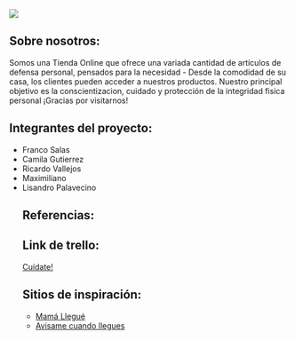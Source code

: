 
<img src="https://cdn-icons-png.flaticon.com/512/4860/4860824.png">

<h2>Sobre nosotros:</h2><div>
  Somos una Tienda Online que ofrece una variada cantidad de artículos de defensa personal, pensados para la necesidad -
  Desde la comodidad de su casa, los clientes pueden acceder a nuestros productos. Nuestro principal objetivo es la conscientizacion, cuidado y protección de 
   la integridad fisica personal
  ¡Gracias por visitarnos!
  <div>
<h2>Integrantes del proyecto:</h2><div>
  <ul>
    <li>Franco Salas</li>
    <li>Camila Gutierrez</li>
    <li>Ricardo Vallejos</li>
    <li>Maximiliano</li>
    <li>Lisandro Palavecino</li>
    <div>
<h2>Referencias:</h2>

  
<h2>Link de trello:</h2>
<a href="https://trello.com/b/tPagskz9/sprint-pi-c19">Cuídate!</a>


      
<h2>Sitios de inspiración:</h2>
      <ul>
        <li><a href="https://mamallegue.com.ar/">Mamá Llegué</a></li>
        <li><a href="https://www.avisamecuandollegues.com.ar/">Avisame cuando llegues</a></li>
      </ul>
      
